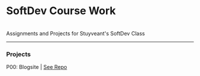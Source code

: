 # SoftDev Course Work
<br>Assignments and Projects for Stuyveant's SoftDev Class

------

### Projects
P00: Blogsite | [See Repo](https://github.com/AAWorks/BaaTimeBlogs "BaaTime Blogs")

